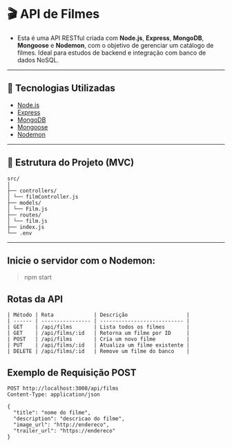 # 🎬 API de Filmes

- Esta é uma API RESTful criada com **Node.js**, **Express**, **MongoDB**, **Mongoose** e **Nodemon**, com o objetivo de gerenciar um catálogo de filmes. Ideal para estudos de backend e integração com banco de dados NoSQL.

---

## 🚀 Tecnologias Utilizadas

- [Node.js](https://nodejs.org/)
- [Express](https://expressjs.com/)
- [MongoDB](https://www.mongodb.com/)
- [Mongoose](https://mongoosejs.com/)
- [Nodemon](https://www.npmjs.com/package/nodemon)

---

## 📁 Estrutura do Projeto (MVC)
```
src/
│
├── controllers/
│ └── filmController.js
├── models/
│ └── Film.js
├── routes/
│ └── film.js
├── index.js
└── .env

```

---
## Inicie o servidor com o Nodemon:

> npm start

## Rotas da API
```
| Método | Rota             | Descrição                   |
| ------ | ---------------- | --------------------------- |
| GET    | /api/films       | Lista todos os filmes       |
| GET    | /api/films/:id   | Retorna um filme por ID     |
| POST   | /api/films       | Cria um novo filme          |
| PUT    | /api/films/:id   | Atualiza um filme existente |
| DELETE | /api/films/:id   | Remove um filme do banco    |

```

## Exemplo de Requisição POST
```
POST http://localhost:3000/api/films
Content-Type: application/json

{
  "title": "nome do filme",
  "description": "descricao do filme",
  "image_url": "http://endereco",
  "trailer_url": "https://endereco"
}

```